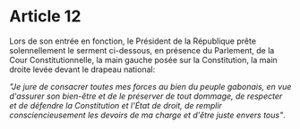 # Article 12

Lors de son entrée en fonction, le Président de la République prête solennellement le serment ci-dessous, en présence du Parlement, de la Cour Constitutionnelle, la main gauche posée sur la Constitution, la main droite levée devant le drapeau national:

*"Je jure de consacrer toutes mes forces au bien du peuple gabonais, en vue d'assurer son bien-être et de le préserver de tout dommage, de respecter et de défendre la Constitution et l'État de droit, de remplir consciencieusement les devoirs de ma charge et d'être juste envers tous"*.